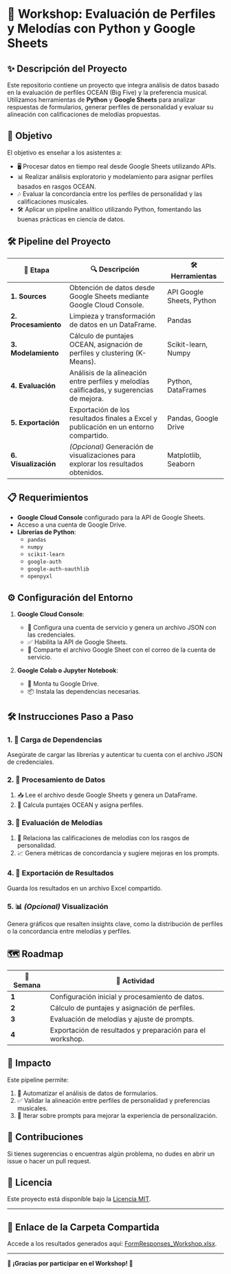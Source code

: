# 🎵 Workshop: Evaluación de Perfiles y Melodías con Python y Google Sheets

## ✨ Descripción del Proyecto
Este repositorio contiene un proyecto que integra análisis de datos basado en la evaluación de perfiles OCEAN (Big Five) y la preferencia musical. Utilizamos herramientas de **Python** y **Google Sheets** para analizar respuestas de formularios, generar perfiles de personalidad y evaluar su alineación con calificaciones de melodías propuestas.

## 🎯 Objetivo
El objetivo es enseñar a los asistentes a:
- 🖥️ Procesar datos en tiempo real desde Google Sheets utilizando APIs.
- 📊 Realizar análisis exploratorio y modelamiento para asignar perfiles basados en rasgos OCEAN.
- 🎶 Evaluar la concordancia entre los perfiles de personalidad y las calificaciones musicales.
- 🛠️ Aplicar un pipeline analítico utilizando Python, fomentando las buenas prácticas en ciencia de datos.

## 🛠️ Pipeline del Proyecto

| **🧩 Etapa**            | **🔍 Descripción**                                                                             | **🛠️ Herramientas**     |
|-------------------------|-----------------------------------------------------------------------------------------------|--------------------------|
| **1. Sources**          | Obtención de datos desde Google Sheets mediante Google Cloud Console.                          | API Google Sheets, Python|
| **2. Procesamiento**    | Limpieza y transformación de datos en un DataFrame.                                            | Pandas                  |
| **3. Modelamiento**     | Cálculo de puntajes OCEAN, asignación de perfiles y clustering (K-Means).                      | Scikit-learn, Numpy     |
| **4. Evaluación**       | Análisis de la alineación entre perfiles y melodías calificadas, y sugerencias de mejora.       | Python, DataFrames      |
| **5. Exportación**      | Exportación de los resultados finales a Excel y publicación en un entorno compartido.          | Pandas, Google Drive    |
| **6. Visualización**    | *(Opcional)* Generación de visualizaciones para explorar los resultados obtenidos.             | Matplotlib, Seaborn     |

## 📋 Requerimientos
- **Google Cloud Console** configurado para la API de Google Sheets.
- Acceso a una cuenta de Google Drive.
- **Librerías de Python**:
  - `pandas`
  - `numpy`
  - `scikit-learn`
  - `google-auth`
  - `google-auth-oauthlib`
  - `openpyxl`

## ⚙️ Configuración del Entorno
1. **Google Cloud Console**:
   - 🔐 Configura una cuenta de servicio y genera un archivo JSON con las credenciales.
   - ✅ Habilita la API de Google Sheets.
   - 📄 Comparte el archivo Google Sheet con el correo de la cuenta de servicio.

2. **Google Colab o Jupyter Notebook**:
   - 📂 Monta tu Google Drive.
   - 📦 Instala las dependencias necesarias.

## 🛠️ Instrucciones Paso a Paso

### 1. 🚀 Carga de Dependencias
Asegúrate de cargar las librerías y autenticar tu cuenta con el archivo JSON de credenciales.

### 2. 🧹 Procesamiento de Datos
1. 📥 Lee el archivo desde Google Sheets y genera un DataFrame.
2. 🔢 Calcula puntajes OCEAN y asigna perfiles.

### 3. 🎵 Evaluación de Melodías
1. 🎯 Relaciona las calificaciones de melodías con los rasgos de personalidad.
2. 📈 Genera métricas de concordancia y sugiere mejoras en los prompts.

### 4. 💾 Exportación de Resultados
Guarda los resultados en un archivo Excel compartido.

### 5. 📊 *(Opcional)* Visualización
Genera gráficos que resalten insights clave, como la distribución de perfiles o la concordancia entre melodías y perfiles.

## 🗺️ Roadmap

| 🚦 Semana | 📅 Actividad                                                                                     |
|-----------|------------------------------------------------------------------------------------------------|
| **1**     | Configuración inicial y procesamiento de datos.                                                |
| **2**     | Cálculo de puntajes y asignación de perfiles.                                                  |
| **3**     | Evaluación de melodías y ajuste de prompts.                                                    |
| **4**     | Exportación de resultados y preparación para el workshop.                                      |

## 🌟 Impacto
Este pipeline permite:
1. 🤖 Automatizar el análisis de datos de formularios.
2. ✅ Validar la alineación entre perfiles de personalidad y preferencias musicales.
3. 🔄 Iterar sobre prompts para mejorar la experiencia de personalización.

## 🤝 Contribuciones
Si tienes sugerencias o encuentras algún problema, no dudes en abrir un issue o hacer un pull request.

## 📝 Licencia
Este proyecto está disponible bajo la [Licencia MIT](LICENSE).

---

## 🔗 Enlace de la Carpeta Compartida
Accede a los resultados generados aquí: [FormResponses_Workshop.xlsx](https://docs.google.com/spreadsheets/d/1TgDjEQDSQCQg4V5TmO93_PkJb9gGmgdY/edit?usp=sharing).

---

**🎉 ¡Gracias por participar en el Workshop! 🎉**
